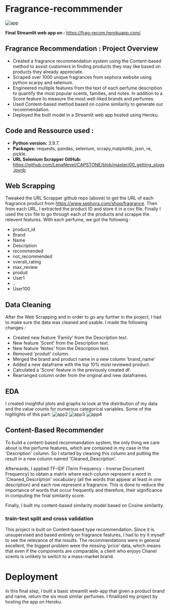# Fragrance-recommmender
![app](https://user-images.githubusercontent.com/94077842/182139214-476f1d19-c4b5-4eb3-bf71-624ffb16525c.PNG)

**Final Streamlit web app on :** https://frag-recom.herokuapp.com/

## Fragrance Recommendation : Project Overview
* Created a fragrance recommendation system using the Content-based method to assist customers in finding products they may like based on products they already appreciate. 
* Scraped over 1000 unique fragrances from sephora website using python scarpy and selenium.
* Engineered multiple features from the text of each perfume description to quantify the most popular scents, families, and notes. In addition to a Score feature to measure the most well-liked brands and perfumes.  
* Used Content-based method based on cosine similarity to generate our recommendation.
* Deployed the built model in a Streamlit web app hosted using Heroku.

## Code and Ressource used :
* **Python version:** 3.9.7.
* **Packages:** requests, pandas, selenium, scrapy,matplotlib, json, re, pickle.
* **URL Selenium Scrapper GitHub:** https://github.com/LenaNevel/CAPSTONE/blob/master/00_getting_slugs.ipynb



## Web Scrapping
Tweaked the URL Scrapper github repo (above) to get the URL of each fragrance product from https://www.sephora.com/shop/fragrance. Then from each URL, I extracted the product ID and store it in a csv file. Finally I used the csv file to go through each of the products and scrappe the relevent features. With each perfume, we got the following : 
* product_id
* Brand
* Name
* Description
* recommended
* not_recommended
* overall_rating
* max_review
* produit
* User1
* ..
* User100

## Data Cleaning
After the Web Scrapping and in order to go any further in the project, I had to make sure the data was cleaned and usable. I made the following changes :
* Created new feature 'Family' from the Description text.
* New feature 'Scent' from the Description text.
* New feature 'Notes' from the Description text.
* Removed 'produit' column.
* Merged the brand and product name in a new column 'brand_name'
* Added a new dataframe with the top 10% most reviewed product.
* Calculated a 'Score' feature in the previously created df.
* Rearranged column order from the original and new dataframes.

## EDA
I created insightful plots and graphs to look at the distribution of my data and the value counts for numerous categorical variables. Some of the highlights of this part: 
![app2](https://user-images.githubusercontent.com/94077842/182175144-c822bc11-72d7-40f8-b2c4-3ece122734f3.png)
![app3](https://user-images.githubusercontent.com/94077842/182175373-9e0de192-0a3f-4f2e-b106-26e42ab0f377.png)
![app4](https://user-images.githubusercontent.com/94077842/182175598-22e2737a-e319-4eb1-9c45-3a4b26b6b1bf.png)

## Content-Based Recommender
To build a content-based recommandation system, the only thing we care about is the perfume features, which are contained in my case in the 'Description' column. So I started by cleaning this column and putting the result in a new column named 'Cleaned_Description'. 

Afterwards, I applied TF-IDF (Term Frequency - Inverse Document Frequency) to obtain a matrix where each column represent a word in 'Cleaned_Description' vocabulary (all the words that appear at least in one description) and each row represent a fragrance. This is done to reduce the importance of words that occur frequently and therefore, their significance in computing the final similarity score.

Finally, I built my content-based similarity model based on Cosine similarity.

### train-test split and cross validation
This project is built on Content-based type recommendation. Since it is unsupervised and based entirely on fragrance features, I had to try it myself to see the relevance of the results. The recommendations were in general excellent, the biggest problem were the missing 'price' data, which means that even if the components are comparable, a client who enjoys Chanel scents is unlikely to switch to a mass-market brand.


# Deployment
In this final step, I built a basic streamlit web-app that given a product brand and name, return the six most similar perfumes. 
I finallized my project by hosting the app on Heroku.  

